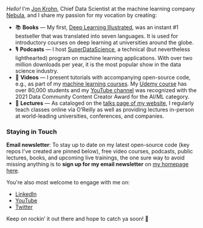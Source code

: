 *Hello!* I'm [Jon Krohn](https://www.jonkrohn.com/), Chief Data Scientist at the machine learning company [Nebula](https://nebula.io/), and I share my passion for my vocation by creating:

* 📚 **Books** — My first, [Deep Learning Illustrated](https://www.deeplearningillustrated.com/), was an instant #1 bestseller that was translated into seven languages. It is used for introductory courses on deep learning at universities around the globe. 
* 🎙 **Podcasts** — I host [SuperDataScience](https://www.superdatascience.com/podcast), a technical (but nevertheless lighthearted) program on machine learning applications. With over two million downloads per year, it is the most popular show in the data science industry.
* 🎥 **Videos** — I present tutorials with accompanying open-source code, e.g., as part of my [machine learning courses](https://www.jonkrohn.com/courses). My [Udemy course](https://jonkrohn.com/udemy) has over 80,000 students and my [YouTube channel](https://www.youtube.com/c/JonKrohnLearns) was recognized with the 2021 Data Community Content Creator Award for the AI/ML category. 
* 🕺 **Lectures** — As cataloged on the [talks page of my website](https://www.jonkrohn.com/talks), I regularly teach classes online via O’Reilly as well as providing lectures in-person at world-leading universities, conferences, and companies.


### Staying in Touch

**Email newsletter**: To stay up to date on my latest open-source code (key repos I've created are pinned below), free video courses, podcasts, public lectures, books, and upcoming live trainings, the one sure way to avoid missing anything is to **sign up for my email newsletter** on [my homepage here](https://www.jonkrohn.com/). 

You're also most welcome to engage with me on:

*  [LinkedIn](https://www.linkedin.com/in/jonkrohn/)
*  [YouTube](https://www.youtube.com/c/jonkrohnlearns)
*  [Twitter](https://twitter.com/JonKrohnLearns)

Keep on rockin’ it out there and hope to catch ya soon! 🎸
